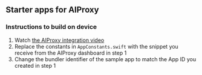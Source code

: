 ## Starter apps for AIProxy

### Instructions to build on device

1. Watch [the AIProxy integration video](https://www.aiproxy.pro/docs/integration-guide.html) 
2. Replace the constants in `AppConstants.swift` with the snippet you receive from the AIProxy dashboard in step 1
3. Change the bundler identifier of the sample app to match the App ID you created in step 1
